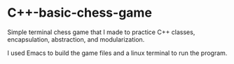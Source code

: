 # C++-basic-chess-game
Simple terminal chess game that I made to practice C++ classes, encapsulation, abstraction, and modularization.

I used Emacs to build the game files and a linux terminal to run the program.

